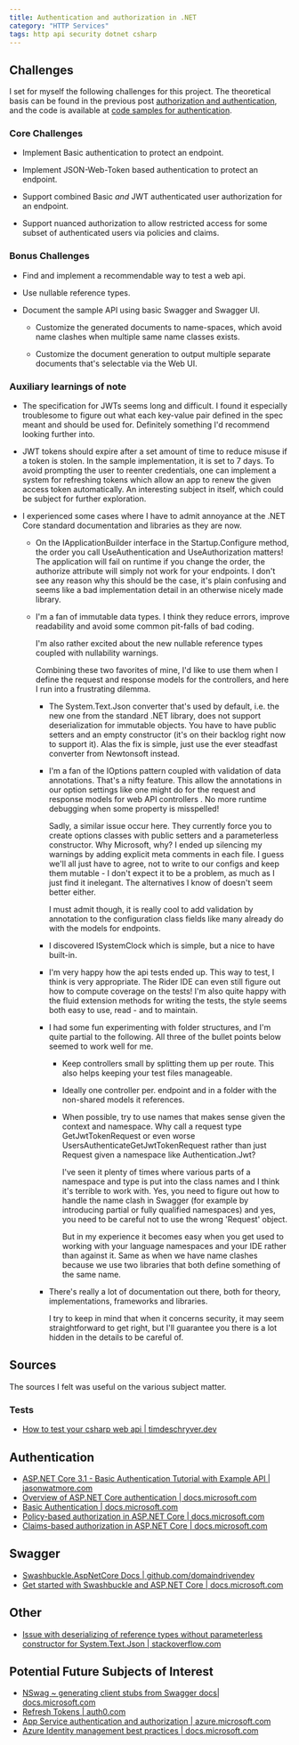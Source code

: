 ```yaml
---
title: Authentication and authorization in .NET
category: "HTTP Services" 
tags: http api security dotnet csharp
---
```


## Challenges

I set for myself the following challenges for this project. The theoretical
basis can be found in the previous post [authorization and
authentication](https://tugend.github.io/security/2020/12/20/authorization-and-authentication.html),
and the code is available at [code samples for
authentication](https://github.com/tugend/code-samples--authentication/tree/master/SecureWebApi).

### Core Challenges

- Implement Basic authentication to protect an endpoint.

- Implement JSON-Web-Token based authentication to protect an endpoint.

- Support combined Basic _and_ JWT authenticated user authorization for an
  endpoint.

- Support nuanced authorization to allow restricted access for some subset of
  authenticated users via policies and claims.

### Bonus Challenges

- Find and implement a recommendable way to test a web api.

- Use nullable reference types.

- Document the sample API using basic Swagger and Swagger UI.

  - Customize the generated documents to name-spaces, which avoid
    name clashes when multiple same name classes exists.

  - Customize the document generation to output multiple separate documents that's
    selectable via the Web UI.

### Auxiliary learnings of note

- The specification for JWTs seems long and difficult. I found it especially
  troublesome to figure out what each key-value pair defined in the spec meant
  and should be used for. Definitely something I'd recommend looking further
  into.

- JWT tokens should expire after a set amount of time to reduce misuse if a
  token is stolen. In the sample implementation, it is set to 7 days. To avoid
  prompting the user to reenter credentials, one can implement a system for
  refreshing tokens which allow an app to renew the given access token
  automatically. An interesting subject in itself, which could be subject for
  further exploration.

- I experienced some cases where I have to admit annoyance at the .NET Core
  standard documentation and libraries as they are now.

  - On the IApplicationBuilder interface in the Startup.Configure method, the
    order you call UseAuthentication and UseAuthorization matters! The
    application will fail on runtime if you change the order, the authorize
    attribute will simply not work for your endpoints.     I don't see any
    reason why this should be the case, it's plain confusing and seems like a
    bad implementation detail in an otherwise nicely made library.

  - I'm a fan of immutable data types. I think they reduce errors, improve
    readability and avoid some common pit-falls of bad coding.

    I'm also rather excited about the new nullable reference types coupled
    with nullability warnings.

    Combining these two favorites of mine, I'd like to use them when I define
    the request and response models for the controllers, and here I run into
    a frustrating dilemma.

    - The System.Text.Json converter that's used by default, i.e. the new one
      from the standard .NET library, does not support deserialization for
      immutable objects. You have to have public setters and an empty
      constructor (it's on their backlog right now to support it). Alas the fix
      is simple, just use the ever steadfast converter from Newtonsoft instead.

    - I'm a fan of the IOptions pattern coupled with validation of data
      annotations. That's a nifty feature. This allow the annotations in our
      option settings like one might do for the request and response models for
      web API controllers . No more runtime debugging when some property is
      misspelled!

      Sadly, a similar issue occur here. They currently force you to create
      options classes with public setters and a parameterless constructor. Why
      Microsoft, why? I ended up silencing my warnings by adding explicit meta
      comments in each file. I guess we'll all just have to agree, not to write
      to our configs and keep them mutable - I don't expect it to be a problem,
      as much as I just find it inelegant. The alternatives I know of doesn't
      seem better either.

      I must admit though, it is really cool to add validation by annotation to
      the configuration class fields like many already do with the models for
      endpoints.

    - I discovered ISystemClock which is simple, but a nice to have built-in.

    - I'm very happy how the api tests ended up. This way to test, I think is
      very appropriate. The Rider IDE can even still figure out how to compute
      coverage on the tests! I'm also quite happy with the fluid extension
      methods for writing the tests, the style seems both easy to use, read -
      and to maintain.

    - I had some fun experimenting with folder structures, and I'm quite partial
      to the following. All three of the bullet points below seemed to work
      well for me.

      - Keep controllers small by splitting them up per route. This also helps
        keeping your test files manageable.

      - Ideally one controller per. endpoint and in a folder with the
        non-shared models it references.

      - When possible, try to use names that makes sense given the context and
        namespace. Why call a request type GetJwtTokenRequest or even worse
        UsersAuthenticateGetJwtTokenRequest rather than just Request given a
        namespace like Authentication.Jwt?

        I've seen it plenty of times where various parts of a namespace and type
        is put into the class names and I think it's terrible to work with. Yes,
        you need to figure out how to handle the name clash in Swagger (for
        example by introducing partial or fully qualified namespaces) and yes,
        you need to be careful not to use the wrong 'Request' object.

        But in my experience it becomes easy when you get used to working with
        your language namespaces and your IDE rather than against it. Same as
        when we have name clashes because we use two libraries that both define
        something of the same name.

    - There's really a lot of documentation out there, both for theory,
      implementations, frameworks and libraries.

      I try to keep in mind that when it concerns security, it may seem
      straightforward to get right, but I'll guarantee you there is a lot hidden
      in the details to be careful of.

## Sources

The sources I felt was useful on the various subject matter.

### Tests

- [How to test your csharp web api |
  timdeschryver.dev](https://timdeschryver.dev/blog/how-to-test-your-csharp-web-api)

## Authentication

- [ASP.NET Core 3.1 - Basic Authentication Tutorial with Example API |
  jasonwatmore.com](https://jasonwatmore.com/post/2019/10/21/aspnet-core-3-basic-authentication-tutorial-with-example-api)
- [Overview of ASP.NET Core authentication |
  docs.microsoft.com](https://docs.microsoft.com/en-us/aspnet/core/security/authentication/?view=aspnetcore-3.1)
- [Basic Authentication |
  docs.microsoft.com](https://docs.microsoft.com/en-us/aspnet/web-api/overview/security/basic-authentication)
- [Policy-based authorization in ASP.NET Core |
  docs.microsoft.com](https://docs.microsoft.com/en-us/aspnet/core/security/authorization/policies?view=aspnetcore-3.1)
- [Claims-based authorization in ASP.NET Core |
  docs.microsoft.com](https://docs.microsoft.com/en-us/aspnet/core/security/authorization/claims?view=aspnetcore-3.1)

## Swagger

- [Swashbuckle.AspNetCore Docs |
  github.com/domaindrivendev](https://github.com/domaindrivendev/Swashbuckle.AspNetCore)
- [Get started with Swashbuckle and ASP.NET Core |
  docs.microsoft.com](https://docs.microsoft.com/en-us/aspnet/core/tutorials/getting-started-with-swashbuckle?view=aspnetcore-3.1)

## Other

- [Issue with deserializing of reference types without parameterless constructor
  for System.Text.Json |
  stackoverflow.com](https://stackoverflow.com/questions/59198417/deserialization-of-reference-types-without-parameterless-constructor-is-not-supp)

## Potential Future Subjects of Interest

- [NSwag ~ generating client stubs from Swagger docs|
  docs.microsoft.com](https://docs.microsoft.com/en-us/aspnet/core/tutorials/getting-started-with-nswag?view=aspnetcore-3.1)
- [Refresh Tokens |
  auth0.com](https://auth0.com/docs/tokens/refresh-tokens)
- [App Service authentication and authorization |
  azure.microsoft.com](https://azure.microsoft.com/en-us/blog/announcing-app-service-authentication-authorization/)
- [Azure Identity management best practices |
  docs.microsoft.com](https://docs.microsoft.com/en-us/azure/security/fundamentals/identity-management-best-practices)
